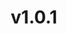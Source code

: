 ---
layout: "page"
title: "v1.0.1"
parent: "API - Reference"
has_toc: false
has_children: true
nav_order: 0
---